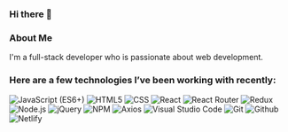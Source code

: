 ### Hi there 👋

### About Me
I'm a full-stack developer who is passionate about web development.
### Here are a few technologies I’ve been working with recently:
![JavaScript (ES6+)](https://img.shields.io/badge/javascript_(ES6+)-%23323320.svg?style=for-the-badge&logo=javascript&logoColor=%23F7DF1E)
![HTML5](https://img.shields.io/badge/html5-%23E34F26.svg?style=for-the-badge&logo=html5&logoColor=white)
![CSS](https://img.shields.io/badge/css3-%230769AD.svg?style=for-the-badge&logo=css3&logoColor=white)
![React](https://img.shields.io/badge/React-%2320232a?style=for-the-badge&logo=react&logoColor=%2361DAFB)
![React Router](https://img.shields.io/badge/React_Router-CA4245?style=for-the-badge&logo=react-router&logoColor=white)
![Redux](https://img.shields.io/badge/Redux-blueviolet?style=for-the-badge&logo=redux&logoColor=white)
![Node.js](https://img.shields.io/badge/node.js-336633?style=for-the-badge&logo=node.js&logoColor=white)
![jQuery](https://img.shields.io/badge/jquery-0769ad?style=for-the-badge&logo=jquery&logoColor=white)
![NPM](https://img.shields.io/badge/NPM-100000?style=for-the-badge&logo=npm&logoColor=white)
![Axios](https://img.shields.io/badge/Axios-red?style=for-the-badge&logo=axios&logoColor=white)
![Visual Studio Code](https://img.shields.io/badge/Visual%20Studio%20Code-0078d7.svg?style=for-the-badge&logo=visual-studio-code&logoColor=white)
![Git](https://img.shields.io/badge/Git-E95420?style=for-the-badge&logo=git&logoColor=white)
![Github](https://img.shields.io/badge/GitHub-100000?style=for-the-badge&logo=github&logoColor=white)
![Netlify](https://img.shields.io/badge/netlify-%23000000.svg?style=for-the-badge&logo=netlify&logoColor=#00C7B7)

<br>

<!--
**VadimIshkarin/VadimIshkarin** is a ✨ _special_ ✨ repository because its `README.md` (this file) appears on your GitHub profile.

Here are some ideas to get you started:

- 🔭 I’m currently working on ...
- 🌱 I’m currently learning ...
- 👯 I’m looking to collaborate on ...
- 🤔 I’m looking for help with ...
- 💬 Ask me about ...
- 📫 How to reach me: ...
- 😄 Pronouns: ...
- ⚡ Fun fact: ...
-->
